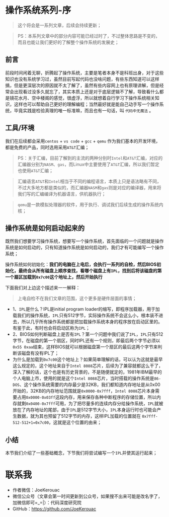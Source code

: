 # 操作系统系列-序
> 这个将会是一系列文章，后续会持续更新；

> PS：本系列文章中的部分内容可能已经过时了，不过整体思路是不变的，而且也能让我们更好的了解整个操作系统的发展史；

## 前言
前段时间闲着无聊，折腾起了操作系统，主要是笔者本身不是科班出身，对于这些知识也没有系统学习过，虽然目前写起代码也没啥问题，有些东西知道可以这样搞，但是更深层次的原因就不太了解了，虽然有些内容网上也有原理讲解，但是经常会出现看过没多久就忘了，其实本质上还是对于底层逻辑不了解，导致看什么都是镜花水月、空中楼阁的感觉，很虚浮，所以就想着自行学习下操作系统相关知识，这样也可以帮助自己更好的理解编程；当然最好就是能自己动手写一个操作系统，毕竟实践是检验真理的唯一标准嘛，而且也有一句话，叫 `代码中无魔法` 。

## 工具/环境
我们在后续都会采用`centos` + `vs code` + `gcc` + `qemu` 作为我们基本的开发环境，都是免费的产品，同时选用采用`AT&T`汇编；

> PS：关于汇编，目前了解到的主流的两种分别时`Intel`和`AT&T`汇编，对应的汇编器分别为`NASM`、`gas`，而Linux中主要使用了`AT&T`汇编，所以我们暂定也使用`AT&T`汇编；

> 汇编语言`AT&T`和`Intel`相当于不同的编程语言，本质上只是语法略有不同，不过大多地方都是类似的，而汇编器`NASM`和`gas`则是对应的编译器，用来将我们写的汇编编译为机器语言，供机器执行；

> `qemu`是一款模拟处理器的软件，用于执行、调试我们后续生成的操作系统内核；

## 操作系统是如何启动起来的
既然我们想要学习操作系统，想要写一个操作系统，首先面临的一个问题就是操作系统是如何启动的，只有知道操作系统是如何启动的，我们才有可能编写一个操作系统；


操作系统如何初始化：**我们的电脑在上电后，会执行一系列的自检，然后BIOS初始化，最终会从所有磁盘上顺序查找，看哪个磁盘上有`IPL`，找到后将该磁盘的第一个扇区加载到`0x7c00`这个地址上，然后开始执行**


下面我们对上边这个描述来一一解释：
> 上电自检不在我们文章的范围，这个更多是硬件层面的事情；

- 1、`IPL`是什么？IPL是initial program loader的缩写，即程序加载器，用于加载我们的操作系统，`IPL`只有512字节，实际操作系统不会这么小，根本装不进去，所以几乎所有操作系统都是把加载操作系统本身的程序放在启动区里的。有鉴于此，有时也会将启动区称为`IPL`；
- 2、BIOS如何判断磁盘上是否有`IPL`？第一个问题中我们说了`IPL`，`IPL`只有512字节，在磁盘的第一个扇区，同时IPL还有一个规则，即最后两个字节必须以`0x55 0xaa`结束，这样BIOS就可以根据磁盘第一个扇区的最后这两个字节来判断该磁盘有没有IPL了；
- 为什么是加载到`0x7c00`这个地址上？如果简单理解的话，可以认为这就是最早这么规定的，这个地址来自于`Intel 8088`芯片，后续为了兼容就都这么干了，深入了解的话，这个也是有历史背景的，不是随便就定的，1981年IBM最早的个人电脑上市，使用的就是这个`Intel 8088`芯片，当时搭载的操作系统是`86-DOS`、这个操作系统需要的内存最少是32KB，我们都知道内存地址是从0x00开始的，32KB的内存地址范围就是`0x0000-0x7fff`，`Intel 8088`芯片本身需要占用`0x0000-0x03ff`这段内存，用来保存各种中断程序的存储位置，所以内存就剩`0x0400-0x7fff`可用，为了把尽量多的连续内存分给操作系统，`IPL`就被放在了内存地址的尾部，由于`IPL`是512字节大小，`IPL`本身运行时也可能会产生数据，就为其也预留了512字节的内存，这样IPL加载的位置就在 `0x7fff-512-512+1=0x7c00`，这就是这个位置的由来；


## 小结
本节我们介绍了一些基础概念，下节我们将尝试编写一个`IPL`并使其运行起来；

# 联系我
- 作者微信：JoeKerouac
- 微信公众号（文章会第一时间更新到公众号，如果搜不出来可能是改名字了，加微信即可=_=|）：代码深度研究院
- GitHub：https://github.com/JoeKerouac
